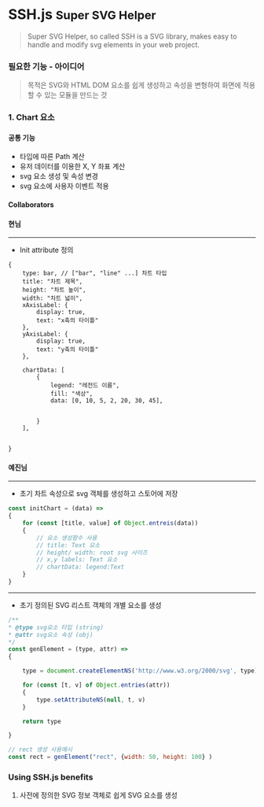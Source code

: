 # SSH.js <small> Super SVG Helper</small>
>Super SVG Helper, so called SSH is a SVG library, makes easy to handle and modify svg elements in your web project.




### 필요한 기능 - 아이디어
>목적은 SVG와 HTML DOM 요소를 쉽게 생성하고 속성을 변형하여
화면에 적용할 수 있는 모듈을 만드는 것



### 1. Chart 요소 

#### 공통 기능

- 타입에 따른 Path 계산
- 유저 데이터를 이용한 X, Y 좌표 계산
- svg 요소 생성 및 속성 변경
- svg 요소에 사용자 이벤트 적용

#### Collaborators
#### 현님
---
- Init attribute 정의 
```javscript
{
    type: bar, // ["bar", "line" ...] 차트 타입 
    title: "차트 제목",
    height: "차트 높이",
    width: "차트 넓이",
    xAxisLabel: {
        display: true,
        text: "x축의 타이틀"
    },
    yAxisLabel: {
        display: true,
        text: "y축의 타이틀"
    },
    
    chartData: [
        {
            legend: "레전드 이름",
            fill: "색상",
            data: [0, 10, 5, 2, 20, 30, 45],
            
            
        }    
    ],
    
    
}
```



#### 예진님
---
- 초기 차트 속성으로 svg 객체를 생성하고 스토어에 저장
``` javascript
const initChart = (data) =>
{
    for (const [title, value] of Object.entreis(data))
    {
        // 요소 생성함수 사용
        // title: Text 요소
        // height/ width: root svg 사이즈
        // x,y labels: Text 요소
        // chartData: legend:Text
    }
}

```
---
- 초기 정의된 SVG 리스트 객체의 개별 요소를 생성

``` javascript
/**
* @type svg요소 타입 (string)
* @attr svg요소 속성 (obj)
*/
const genElement = (type, attr) =>
{

    type = document.createElementNS('http://www.w3.org/2000/svg', type)

    for (const [t, v] of Object.entries(attr))
    {
        type.setAttributeNS(null, t, v)
    }

    return type

}

// rect 생성 사용예시
const rect = genElement("rect", {width: 50, height: 100} )


```


### Using SSH.js benefits

1. 사전에 정의한 SVG 정보 객체로 쉽게 SVG 요소를 생성
